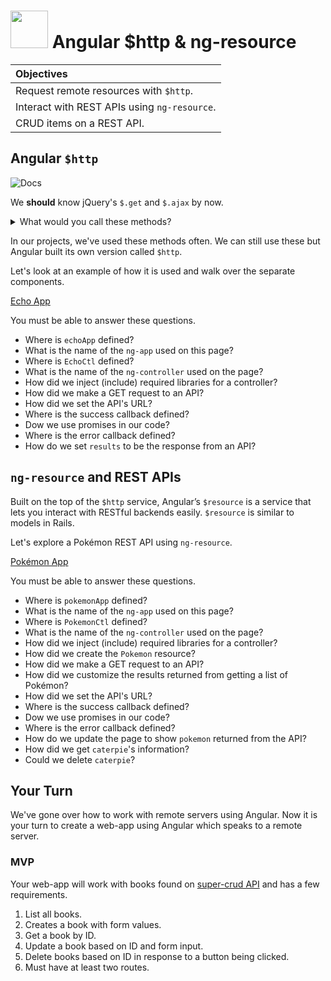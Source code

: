 # <img src="https://cloud.githubusercontent.com/assets/7833470/10899314/63829980-8188-11e5-8cdd-4ded5bcb6e36.png" height="60"> Angular $http & ng-resource

| Objectives |
| :--- |
| Request remote resources with `$http`. |
| Interact with REST APIs using `ng-resource`. |
| CRUD items on a REST API. |

## Angular `$http`

![Docs](https://cloud.githubusercontent.com/assets/1329385/12429176/b05c7eea-be9d-11e5-8da4-18b968e8cd72.gif)

We **should** know jQuery's `$.get` and `$.ajax` by now.

<details>
  <summary>What would you call these methods?</summary>

  Methods which make remote HTTP calls asynchronously from our browser. They allow us to request information over HTTP without interrupting the UI thread.
</details>

In our projects, we've used these methods often. We can still use these but Angular built its own version called `$http`.

Let's look at an example of how it is used and walk over the separate components.

<a href="https://jsfiddle.net/eerwitt/wwo7vthb/" target="_blank">Echo App</a>

You must be able to answer these questions.

* Where is `echoApp` defined?
* What is the name of the `ng-app` used on this page?
* Where is `EchoCtl` defined?
* What is the name of the `ng-controller` used on the page?
* How did we inject (include) required libraries for a controller?
* How did we make a GET request to an API?
* How did we set the API's URL?
* Where is the success callback defined?
* Dow we use promises in our code?
* Where is the error callback defined?
* How do we set `results` to be the response from an API?

## `ng-resource` and REST APIs

Built on the top of the `$http` service, Angular’s `$resource` is a service that lets you interact with RESTful backends easily. `$resource` is similar to models in Rails.

Let's explore a Pokémon REST API using `ng-resource`.

<a href="http://jsfiddle.net/eerwitt/s50xs57x/" target="_blank">Pokémon App</a>

You must be able to answer these questions.

* Where is `pokemonApp` defined?
* What is the name of the `ng-app` used on this page?
* Where is `PokemonCtl` defined?
* What is the name of the `ng-controller` used on the page?
* How did we inject (include) required libraries for a controller?
* How did we create the `Pokemon` resource?
* How did we make a GET request to an API?
* How did we customize the results returned from getting a list of Pokémon?
* How did we set the API's URL?
* Where is the success callback defined?
* Dow we use promises in our code?
* Where is the error callback defined?
* How do we update the page to show `pokemon` returned from the API?
* How did we get `caterpie`'s information?
* Could we delete `caterpie`?

## Your Turn

We've gone over how to work with remote servers using Angular. Now it is your turn to create a web-app using Angular which speaks to a remote server.

### MVP

Your web-app will work with books found on <a href="https://github.com/sf-wdi-24/crud-api" target="_blank">super-crud API</a> and has a few requirements.

1. List all books.
1. Creates a book with form values.
1. Get a book by ID.
1. Update a book based on ID and form input.
1. Delete books based on ID in response to a button being clicked.
1. Must have at least two routes.
